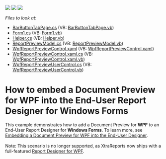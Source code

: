 <!-- default badges list -->
![](https://img.shields.io/endpoint?url=https://codecentral.devexpress.com/api/v1/VersionRange/128600583/13.1.4%2B)
[![](https://img.shields.io/badge/Open_in_DevExpress_Support_Center-FF7200?style=flat-square&logo=DevExpress&logoColor=white)](https://supportcenter.devexpress.com/ticket/details/E3465)
[![](https://img.shields.io/badge/📖_How_to_use_DevExpress_Examples-e9f6fc?style=flat-square)](https://docs.devexpress.com/GeneralInformation/403183)
<!-- default badges end -->
<!-- default file list -->
*Files to look at*:

* [BarButtonTabPage.cs](./CS/WindowsFormsApplication1/BarButtonTabPage.cs) (VB: [BarButtonTabPage.vb](./VB/WindowsFormsApplication1/BarButtonTabPage.vb))
* [Form1.cs](./CS/WindowsFormsApplication1/Form1.cs) (VB: [Form1.vb](./VB/WindowsFormsApplication1/Form1.vb))
* [Helper.cs](./CS/WindowsFormsApplication1/Helper.cs) (VB: [Helper.vb](./VB/WindowsFormsApplication1/Helper.vb))
* [ReportPreviewModel.cs](./CS/WindowsFormsApplication1/WPF/ReportPreviewModel.cs) (VB: [ReportPreviewModel.vb](./VB/WindowsFormsApplication1/WPF/ReportPreviewModel.vb))
* [WpfReportPreviewControl.xaml](./CS/WindowsFormsApplication1/WPF/WpfReportPreviewControl.xaml) (VB: [WpfReportPreviewControl.xaml](./VB/WindowsFormsApplication1/WPF/WpfReportPreviewControl.xaml))
* [WpfReportPreviewControl.xaml.cs](./CS/WindowsFormsApplication1/WPF/WpfReportPreviewControl.xaml.cs) (VB: [WpfReportPreviewControl.xaml.vb](./VB/WindowsFormsApplication1/WPF/WpfReportPreviewControl.xaml.vb))
* [WpfReportPreviewUserControl.cs](./CS/WindowsFormsApplication1/WPF/WpfReportPreviewUserControl.cs) (VB: [WpfReportPreviewUserControl.vb](./VB/WindowsFormsApplication1/WPF/WpfReportPreviewUserControl.vb))
<!-- default file list end -->
# How to embed a Document Preview for WPF into the End-User Report Designer for Windows Forms


<p>This example demonstrates how to add a Document Preview for <strong>WPF</strong> to an End-User Report Designer for <strong>Windows Forms</strong>. To learn more, see <a href="http://community.devexpress.com/blogs/seth/archive/2011/09/12/embedding-a-document-preview-for-wpf-into-the-end-user-designer.aspx"><u>Embedding a Document Preview for WPF into the End-User Designer</u></a>.<br><br>Note: This scenario is no longer supported, as XtraReports now ships with a full-featured <a href="https://documentation.devexpress.com/#XtraReports/CustomDocument114104">Report Designer for WPF</a>.</p>

<br/>


